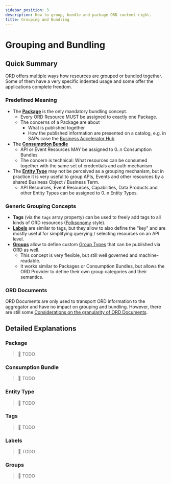 ```yaml
---
sidebar_position: 3
description: How to group, bundle and package ORD content right.
title: Grouping and Bundling
---
```


# Grouping and Bundling

## Quick Summary

ORD offers multiple ways how resources are grouped or bundled together.
Some of them have a very specific indented usage and some offer the applications complete freedom.

### Predefined Meaning

* The [**Package**](../../spec-v1/interfaces/document#package) is the only mandatory bundling concept.
  * Every ORD Resource MUST be assigned to exactly one Package.
  * The concerns of a Package are about
    * What is published together
    * How the published information are presented on a catalog, e.g. in SAPs case the [Business Accelerator Hub](https://api.sap.com/)
* The [**Consumption Bundle**](../../spec-v1/interfaces/document#consumption-bundle)
  * API or Event Resources MAY be assigned to 0..n Consumption Bundles
  * The concern is technical: What resources can be consumed together with the same set of credentials and auth mechanism
* The [**Entity Type**](../../spec-v1/interfaces/document#entity-type) may not be perceived as a grouping mechanism, but in practice it is very useful to group APIs, Events and other resources by a shared Business Object / Business Term.
  * API Resources, Event Resources, Capabilities, Data Products and other Entity Types can be assigned to 0..n Entity Types.

### Generic Grouping Concepts

* **Tags** (via the `tags` array property) can be used to freely add tags to all kinds of ORD resources ([Folksonomy](https://en.wikipedia.org/wiki/Folksonomy) style).
* [**Labels**](../../spec-v1/interfaces/document#labels) are similar to tags, but they allow to also define the "key" and are mostly useful for simplifying querying / selecting resources on an API level.
* [**Groups**](../../spec-v1/interfaces/document#group) allow to define custom [Group Types](../../spec-v1/interfaces/document#group-type) that can be published via ORD as well.
  * This concept is very flexible, but still well governed and machine-readable.
  * It works similar to Packages or Consumption Bundles, but allows the ORD Provider to define their own group categories and their semantics.

### ORD Documents

ORD Documents are only used to transport ORD information to the aggregator and have no impact on grouping and bundling.
However, there are still some [Considerations on the granularity of ORD Documents](../../spec-v1/index.md#considerations-on-the-granularity-of-ord-documents).

## Detailed Explanations

### Package

> 🚧 TODO

### Consumption Bundle

> 🚧 TODO

### Entity Type

> 🚧 TODO

### Tags

> 🚧 TODO
>
### Labels

> 🚧 TODO

### Groups

> 🚧 TODO
